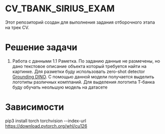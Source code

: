 # CV_TBANK_SIRIUS_EXAM
Этот репозиторий создан для выполнения задания отборочного этапа на трек CV.


# Решение задачи
1. Работа с данными
1.1 Раметка. По заданию данные не размечены, но дано текстовое описание объекта который требуется найти на картинке. Для разметки буду использовать zero-shot detector [Grounding DINO](https://arxiv.org/abs/2303.05499). С помощью данной модели получается выделить логотипы различных комппаний. Для выделения логотипа Т-банка буду обучать неольшую модель на датасете


# Зависимости
pip3 install torch torchvision --index-url https://download.pytorch.org/whl/cu126